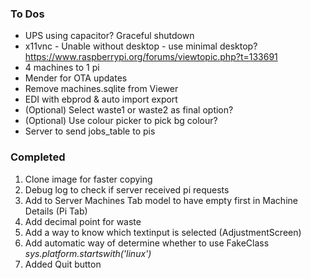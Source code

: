 ### To Dos
* UPS using capacitor? Graceful shutdown
* x11vnc - Unable without desktop - use minimal desktop? https://www.raspberrypi.org/forums/viewtopic.php?t=133691
* 4 machines to 1 pi
* Mender for OTA updates
* Remove machines.sqlite from Viewer
* EDI with ebprod & auto import export
* (Optional) Select waste1 or waste2 as final option?
* (Optional) Use colour picker to pick bg colour?
* Server to send jobs_table to pis

### Completed
1. Clone image for faster copying
2. Debug log to check if server received pi requests
3. Add to Server Machines Tab model to have empty first in Machine Details (Pi Tab)
4. Add decimal point for waste
5. Add a way to know which textinput is selected (AdjustmentScreen)
6. Add automatic way of determine whether to use FakeClass *sys.platform.startswith('linux')*
7. Added Quit button
